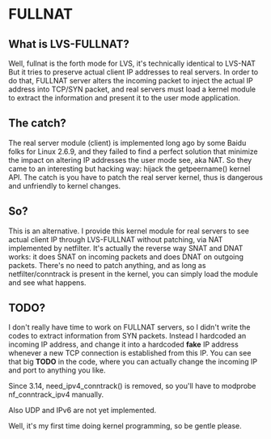 FULLNAT
=======
## What is LVS-FULLNAT?
Well, fullnat is the forth mode for LVS, it's technically identical to LVS-NAT
But it tries to preserve actual client IP addresses to real servers. In order
to do that, FULLNAT server alters the incoming packet to inject the actual
IP address into TCP/SYN packet, and real servers must load a kernel module
to extract the information and present it to the user mode application.

## The catch?
The real server module (client) is implemented long ago by some Baidu folks
for Linux 2.6.9, and they failed to find a perfect solution that minimize
the impact on altering IP addresses the user mode see, aka NAT. So they came
to an interesting but hacking way: hijack the getpeername() kernel API. The
catch is you have to patch the real server kernel, thus is dangerous and
unfriendly to kernel changes.

## So?
This is an alternative. I provide this kernel module for real servers to see
actual client IP through LVS-FULLNAT without patching, via NAT implemented by
netfilter. It's actually the reverse way SNAT and DNAT works: it does SNAT on
incoming packets and does DNAT on outgoing packets. There's no need to patch
anything, and as long as netfilter/conntrack is present in the kernel, you
can simply load the module and see what happens.

## TODO?
I don't really have time to work on FULLNAT servers, so I didn't write the
codes to extract information from SYN packets. Instead I hardcoded an incoming
IP address, and change it into a hardcoded __fake__ IP address whenever a new
TCP connection is established from this IP. You can see that big __TODO__ in
the code, where you can actually change the incoming IP and port to anything
you like.

Since 3.14, need_ipv4_conntrack() is removed, so you'll have to modprobe
nf_conntrack_ipv4 manually.

Also UDP and IPv6 are not yet implemented.

Well, it's my first time doing kernel programming, so be gentle please.
